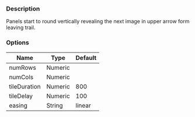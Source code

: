 ---
---

### Description
Panels start to round vertically revealing the next image in upper arrow form leaving trail.

### Options
| Name | Type | Default |
|------|------|---------|
| numRows | Numeric |  |
| numCols | Numeric |  |
| tileDuration | Numeric | 800 |
| tileDelay | Numeric | 100 |
| easing | String | linear |
